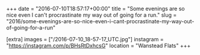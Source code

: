 +++
date = "2016-07-10T18:57:17+00:00"
title = "Some evenings are so nice even I can't procrastinate my way out of going for a run."
slug = "2016/some-evenings-are-so-nice-even-i-cant-procrastinate-my-way-out-of-going-for-a-run"

[extra]
images = ["/2016-07-10_18-57-17_UTC.jpg"]
instagram = "https://instagram.com/p/BHsRtDxhcsG"
location = "Wanstead Flats"
+++
